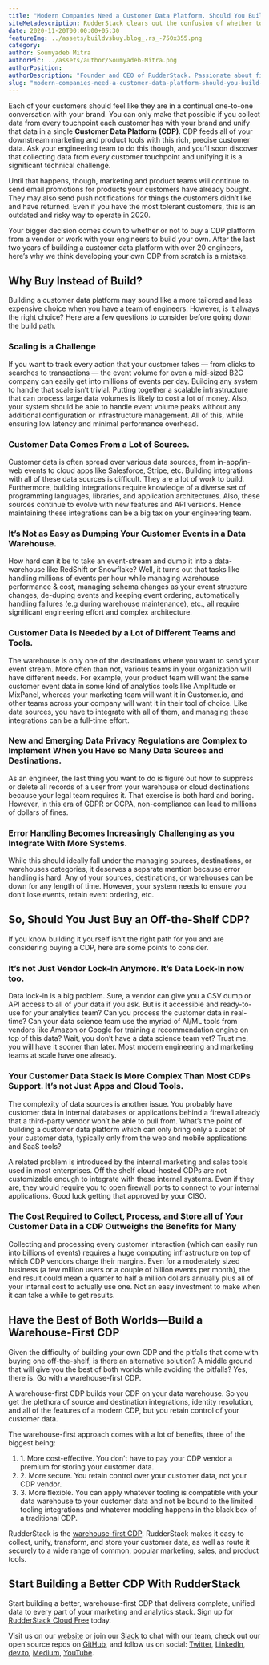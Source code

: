 ```yaml
---
title: "Modern Companies Need a Customer Data Platform. Should You Build or Buy?"
siteMetadescription: RudderStack clears out the confusion of whether to buy or build a Customer Data Platform. The CDP helps to feed all sorts of downstream marketing & tools.
date: 2020-11-20T00:00:00+05:30
featureImg: ../assets/buildvsbuy.blog_.rs_-750x355.png
category: 
author: Soumyadeb Mitra
authorPic: ../assets/author/Soumyadeb-Mitra.png
authorPosition: 
authorDescription: "Founder and CEO of RudderStack. Passionate about finding engineering solutions to real-world problems."
slug: "modern-companies-need-a-customer-data-platform-should-you-build-or-buy"
---
```

Each of your customers should feel like they are in a continual one-to-one conversation with your brand. You can only make that possible if you collect data from every touchpoint each customer has with your brand and unify that data in a single **Customer Data Platform** **(CDP)**. CDP feeds all of your downstream marketing and product tools with this rich, precise customer data. Ask your engineering team to do this though, and you’ll soon discover that collecting data from every customer touchpoint and unifying it is a significant technical challenge.  

Until that happens, though, marketing and product teams will continue to send email promotions for products your customers have already bought. They may also send push notifications for things the customers didn’t like and have returned. Even if you have the most tolerant customers, this is an outdated and risky way to operate in 2020.

Your bigger decision comes down to whether or not to buy a CDP platform from a vendor or work with your engineers to build your own. After the last two years of building a customer data platform with over 20 engineers, here’s why we think developing your own CDP from scratch is a mistake.

Why Buy Instead of Build?
-------------------------

Building a customer data platform may sound like a more tailored and less expensive choice when you have a team of engineers. However, is it always the right choice? Here are a few questions to consider before going down the build path.

### Scaling is a Challenge

If you want to track every action that your customer takes — from clicks to searches to transactions — the event volume for even a mid-sized B2C company can easily get into millions of events per day. Building any system to handle that scale isn’t trivial. Putting together a scalable infrastructure that can process large data volumes is likely to cost a lot of money. Also, your system should be able to handle event volume peaks without any additional configuration or infrastructure management. All of this, while ensuring low latency and minimal performance overhead.

### Customer Data Comes From a Lot of Sources.

Customer data is often spread over various data sources, from in-app/in-web events to cloud apps like Salesforce, Stripe, etc. Building integrations with all of these data sources is difficult. They are a lot of work to build. Furthermore, building integrations require knowledge of a diverse set of programming languages, libraries, and application architectures. Also, these sources continue to evolve with new features and API versions. Hence maintaining these integrations can be a big tax on your engineering team.

### It’s Not as Easy as Dumping Your Customer Events in a Data Warehouse.

How hard can it be to take an event-stream and dump it into a data-warehouse like RedShift or Snowflake? Well, it turns out that tasks like handling millions of events per hour while managing warehouse performance & cost, managing schema changes as your event structure changes, de-duping events and keeping event ordering, automatically handling failures (e.g during warehouse maintenance), etc., all require significant engineering effort and complex architecture.

### Customer Data is Needed by a Lot of Different Teams and Tools.

The warehouse is only one of the destinations where you want to send your event stream. More often than not, various teams in your organization will have different needs. For example, your product team will want the same customer event data in some kind of analytics tools like Amplitude or MixPanel, whereas your marketing team will want it in Customer.io, and other teams across your company will want it in their tool of choice. Like data sources, you have to integrate with all of them, and managing these integrations can be a full-time effort.

### New and Emerging Data Privacy Regulations are Complex to Implement When you Have so Many Data Sources and Destinations.

As an engineer, the last thing you want to do is figure out how to suppress or delete all records of a user from your warehouse or cloud destinations because your legal team requires it. That exercise is both hard and boring. However, in this era of GDPR or CCPA, non-compliance can lead to millions of dollars of fines.

### Error Handling Becomes Increasingly Challenging as you Integrate With More Systems.

While this should ideally fall under the managing sources, destinations, or warehouses categories, it deserves a separate mention because error handling is hard. Any of your sources, destinations, or warehouses can be down for any length of time. However, your system needs to ensure you don’t lose events, retain event ordering, etc.

So, Should You Just Buy an Off-the-Shelf CDP?
---------------------------------------------

If you know building it yourself isn’t the right path for you and are considering buying a CDP, here are some points to consider.

### It’s not Just Vendor Lock-In Anymore. It’s Data Lock-In now too.

Data lock-in is a big problem. Sure, a vendor can give you a CSV dump or API access to all of your data if you ask. But is it accessible and ready-to-use for your analytics team? Can you process the customer data in real-time? Can your data science team use the myriad of AI/ML tools from vendors like Amazon or Google for training a recommendation engine on top of this data? Wait, you don’t have a data science team yet? Trust me, you will have it sooner than later. Most modern engineering and marketing teams at scale have one already.

### Your Customer Data Stack is More Complex Than Most CDPs Support. It’s not Just Apps and Cloud Tools.

The complexity of data sources is another issue. You probably have customer data in internal databases or applications behind a firewall already that a third-party vendor won’t be able to pull from. What’s the point of building a customer data platform which can only bring only a subset of your customer data, typically only from the web and mobile applications and SaaS tools?

A related problem is introduced by the internal marketing and sales tools used in most enterprises. Off the shelf cloud-hosted CDPs are not customizable enough to integrate with these internal systems. Even if they are, they would require you to open firewall ports to connect to your internal applications. Good luck getting that approved by your CISO.

### The Cost Required to Collect, Process, and Store all of Your Customer Data in a CDP Outweighs the Benefits for Many

Collecting and processing every customer interaction (which can easily run into billions of events) requires a huge computing infrastructure on top of which CDP vendors charge their margins. Even for a moderately sized business (a few million users or a couple of billion events per month), the end result could mean a quarter to half a million dollars annually plus all of your internal cost to actually use one. Not an easy investment to make when it can take a while to get results.

Have the Best of Both Worlds—Build a Warehouse-First CDP
--------------------------------------------------------

Given the difficulty of building your own CDP and the pitfalls that come with buying one off-the-shelf, is there an alternative solution? A middle ground that will give you the best of both worlds while avoiding the pitfalls? Yes, there is. Go with a warehouse-first CDP.  
  
A warehouse-first CDP builds your CDP on your data warehouse. So you get the plethora of source and destination integrations, identity resolution, and all of the features of a modern CDP, but you retain control of your customer data.

The warehouse-first approach comes with a lot of benefits, three of the biggest being:

1.  1\. More cost-effective. You don’t have to pay your CDP vendor a premium for storing your customer data.
2.  2\. More secure. You retain control over your customer data, not your CDP vendor.
3.  3\. More flexible. You can apply whatever tooling is compatible with your data warehouse to your customer data and not be bound to the limited tooling integrations and whatever modeling happens in the black box of a traditional CDP.

RudderStack is the [warehouse-first CDP](https://rudderstack.com/blog/step-by-step-guide-how-to-set-up-a-warehouse-first-cdp-on-snowflake-using-rudderstack/). RudderStack makes it easy to collect, unify, transform, and store your customer data, as well as route it securely to a wide range of common, popular marketing, sales, and product tools.

Start Building a Better CDP With RudderStack
--------------------------------------------

Start building a better, warehouse-first CDP that delivers complete, unified data to every part of your marketing and analytics stack. Sign up for [RudderStack Cloud Free](https://app.rudderlabs.com/signup?type=freetrial) today.

Visit us on our [website](http://www.rudderstack.com) or join our [Slack](https://resources.rudderstack.com/join-rudderstack-slack) to chat with our team, check out our open source repos on [GitHub](https://github.com/rudderlabs), and follow us on social: [Twitter](https://twitter.com/RudderStack), [LinkedIn](https://www.linkedin.com/company/rudderlabs/), [dev.to](https://dev.to/rudderstack), [Medium](https://rudderstack.medium.com/), [YouTube](https://www.youtube.com/channel/UCgV-B77bV_-LOmKYHw8jvBw).